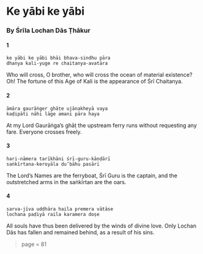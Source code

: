 # Ke yābi ke yābi

### By Śrīla Lochan Dās Ṭhākur

#### 1

    ke yābi ke yābi bhāi bhava-sindhu pāra
    dhanya kali-yuge re chaitanya-avatāra

Who will cross, O brother, who will cross the ocean of material existence? Oh! The fortune of this Age of Kali is the appearance of Śrī Chaitanya.

#### 2

    āmāra gaurāṅger ghāṭe ujānakheyā vaya
    kaḍipāti nāhi lāge amani pāra haya

At my Lord Gaurāṅga’s ghāṭ the upstream ferry runs without requesting any fare. Everyone crosses freely.

#### 3

    hari-nāmera tarīkhāni śrī-guru-kāṇḍārī
    saṅkīrtana-keroyāla du’bāhu pasāri

The Lord’s Names are the ferryboat, Śrī Guru is the captain, and the outstretched arms in the saṅkīrtan are the oars.

#### 4

    sarva-jīva uddhāra haila premera vātāse
    lochana paḍiyā raila karamera doṣe

All souls have thus been delivered by the winds of divine love. Only Lochan Dās has fallen and remained behind, as a result of his sins.


> page = 81
